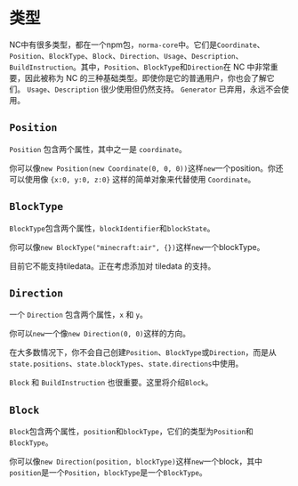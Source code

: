 # 类型

NC中有很多类型，都在一个npm包，`norma-core`中。它们是`Coordinate`、`Position`、`BlockType`、`Block`、`Direction`、`Usage`、`Description`、`BuildInstruction`。其中，`Position`、`BlockType`和`Direction`在 NC 中非常重要，因此被称为 NC 的三种基础类型。即使你是它的普通用户，你也会了解它们。 `Usage`、`Description` 很少使用但仍然支持。 `Generator` 已弃用，永远不会使用。

## `Position`

`Position` 包含两个属性，其中之一是 `coordinate`。

你可以像`new Position(new Coordinate(0, 0, 0))`这样`new`一个position。你还可以使用像 `{x:0, y:0, z:0}` 这样的简单对象来代替使用 `Coordinate`。

## `BlockType`

`BlockType`包含两个属性，`blockIdentifier`和`blockState`。

你可以像`new BlockType("minecraft:air", {})`这样`new`一个blockType。

目前它不能支持tiledata。正在考虑添加对 tiledata 的支持。

## `Direction`

一个 `Direction` 包含两个属性，`x` 和 `y`。

你可以`new`一个像`new Direction(0, 0)`这样的方向。



在大多数情况下，你不会自己创建`Position`、`BlockType`或`Direction`，而是从`state.positions`、`state.blockTypes`、`state.directions`中使用。

`Block` 和 `BuildInstruction` 也很重要。这里将介绍`Block`。

## `Block`

`Block`包含两个属性，`position`和`blockType`，它们的类型为`Position`和`BlockType`。

你可以像`new Direction(position, blockType)`这样`new`一个block，其中`position`是一个`Position`，`blockType`是一个`BlockType`。
